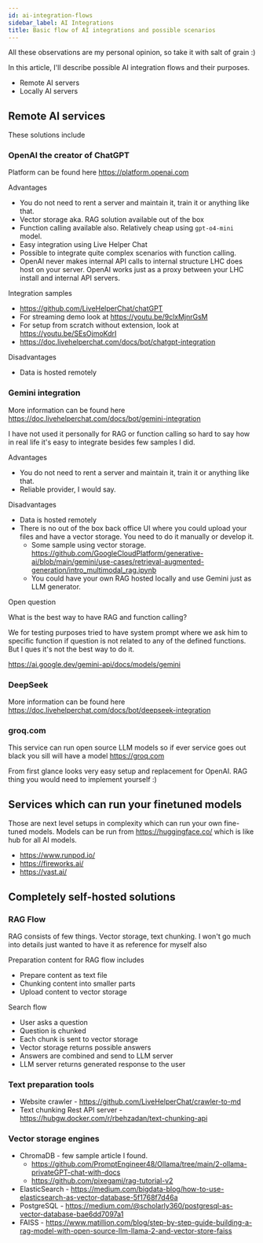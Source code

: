 ```yaml
---
id: ai-integration-flows
sidebar_label: AI Integrations
title: Basic flow of AI integrations and possible scenarios
---
```


All these observations are my personal opinion, so take it with salt of grain :)

In this article, I'll describe possible AI integration flows and their purposes.

* Remote AI servers
* Locally AI servers

## Remote AI services

These solutions include

### OpenAI the creator of ChatGPT

Platform can be found here https://platform.openai.com

Advantages
 * You do not need to rent a server and maintain it, train it or anything like that.
 * Vector storage aka. RAG solution available out of the box
 * Function calling available also. Relatively cheap using `gpt-o4-mini` model.
 * Easy integration using Live Helper Chat
 * Possible to integrate quite complex scenarios with function calling.
 * OpenAI never makes internal API calls to internal structure LHC does host on your server. OpenAI works just as a proxy between your LHC install and internal API servers.

Integration samples

 * https://github.com/LiveHelperChat/chatGPT
 * For streaming demo look at https://youtu.be/9clxMjnrGsM
 * For setup from scratch without extension, look at https://youtu.be/SEsOjmoKdrI
 * https://doc.livehelperchat.com/docs/bot/chatgpt-integration

Disadvantages
 * Data is hosted remotely

### Gemini integration

More information can be found here https://doc.livehelperchat.com/docs/bot/gemini-integration

I have not used it personally for RAG or function calling so hard to say how in real life it's easy to integrate besides few samples I did.

Advantages

* You do not need to rent a server and maintain it, train it or anything like that.
* Reliable provider, I would say.

Disadvantages

* Data is hosted remotely
* There is no out of the box back office UI where you could upload your files and have a vector storage. You need to do it manually or develop it.
  * Some sample using vector storage. https://github.com/GoogleCloudPlatform/generative-ai/blob/main/gemini/use-cases/retrieval-augmented-generation/intro_multimodal_rag.ipynb
  * You could have your own RAG hosted locally and use Gemini just as LLM generator.

Open question

What is the best way to have RAG and function calling?

We for testing purposes tried to have system prompt where we ask him to specific function if question is not related to any of the defined functions. But I ques it's not the best way to do it.

https://ai.google.dev/gemini-api/docs/models/gemini

### DeepSeek

More information can be found here https://doc.livehelperchat.com/docs/bot/deepseek-integration

### groq.com

This service can run open source LLM models so if ever service goes out black you sill will have a model https://groq.com

From first glance looks very easy setup and replacement for OpenAI. RAG thing you would need to implement yourself :)

## Services which can run your finetuned models

Those are next level setups in complexity which can run your own fine-tuned models. Models can be run from https://huggingface.co/ which is like hub for all AI models.

 * https://www.runpod.io/
 * https://fireworks.ai/
 * https://vast.ai/

## Completely self-hosted solutions

### RAG Flow

RAG consists of few things. Vector storage, text chunking. I won't go much into details just wanted to have it as reference for myself also

Preparation content for RAG flow includes

 * Prepare content as text file
 * Chunking content into smaller parts
 * Upload content to vector storage

Search flow

 * User asks a question
 * Question is chunked
 * Each chunk is sent to vector storage
 * Vector storage returns possible answers
 * Answers are combined and send to LLM server
 * LLM server returns generated response to the user

### Text preparation tools

 * Website crawler - https://github.com/LiveHelperChat/crawler-to-md
 * Text chunking Rest API server - https://hubgw.docker.com/r/rbehzadan/text-chunking-api

### Vector storage engines

 * ChromaDB - few sample article I found.
   * https://github.com/PromptEngineer48/Ollama/tree/main/2-ollama-privateGPT-chat-with-docs
   * https://github.com/pixegami/rag-tutorial-v2
 * ElasticSearch - https://medium.com/bigdata-blog/how-to-use-elasticsearch-as-vector-database-5f1768f7d46a
 * PostgreSQL - https://medium.com/@scholarly360/postgresql-as-vector-database-bae6dd7097a1
 * FAISS - https://www.matillion.com/blog/step-by-step-guide-building-a-rag-model-with-open-source-llm-llama-2-and-vector-store-faiss
